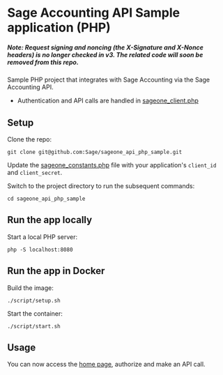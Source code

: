 # Sage Accounting API Sample application (PHP)

##### Note: Request signing and noncing (the X-Signature and X-Nonce headers) is no longer checked in v3. The related code will soon be removed from this repo.

Sample PHP project that integrates with Sage Accounting via the Sage Accounting API.

* Authentication and API calls are handled in [sageone_client.php](sageone_client.php)

## Setup

Clone the repo:

`git clone git@github.com:Sage/sageone_api_php_sample.git`

Update the [sageone_constants.php](sageone_constants.php) file with your application's `client_id` and `client_secret`.

Switch to the project directory to run the subsequent commands:

```
cd sageone_api_php_sample
```

## Run the app locally

Start a local PHP server:

```
php -S localhost:8080
```

## Run the app in Docker

Build the image:

```
./script/setup.sh
```

Start the container:

```
./script/start.sh
```

## Usage

You can now access the [home page](http://localhost:8080/), authorize and make an API call.
